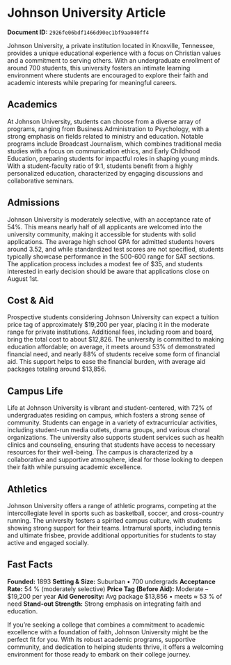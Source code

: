 # Johnson University Article

**Document ID:** `2926fe06bdf1466d90ec1bf9aa040ff4`

Johnson University, a private institution located in Knoxville, Tennessee, provides a unique educational experience with a focus on Christian values and a commitment to serving others. With an undergraduate enrollment of around 700 students, this university fosters an intimate learning environment where students are encouraged to explore their faith and academic interests while preparing for meaningful careers.

## Academics
At Johnson University, students can choose from a diverse array of programs, ranging from Business Administration to Psychology, with a strong emphasis on fields related to ministry and education. Notable programs include Broadcast Journalism, which combines traditional media studies with a focus on communication ethics, and Early Childhood Education, preparing students for impactful roles in shaping young minds. With a student-faculty ratio of 9:1, students benefit from a highly personalized education, characterized by engaging discussions and collaborative seminars.

## Admissions
Johnson University is moderately selective, with an acceptance rate of 54%. This means nearly half of all applicants are welcomed into the university community, making it accessible for students with solid applications. The average high school GPA for admitted students hovers around 3.52, and while standardized test scores are not specified, students typically showcase performance in the 500-600 range for SAT sections. The application process includes a modest fee of $35, and students interested in early decision should be aware that applications close on August 1st.

## Cost & Aid
Prospective students considering Johnson University can expect a tuition price tag of approximately $19,200 per year, placing it in the moderate range for private institutions. Additional fees, including room and board, bring the total cost to about $12,826. The university is committed to making education affordable; on average, it meets around 53% of demonstrated financial need, and nearly 88% of students receive some form of financial aid. This support helps to ease the financial burden, with average aid packages totaling around $13,856.

## Campus Life
Life at Johnson University is vibrant and student-centered, with 72% of undergraduates residing on campus, which fosters a strong sense of community. Students can engage in a variety of extracurricular activities, including student-run media outlets, drama groups, and various choral organizations. The university also supports student services such as health clinics and counseling, ensuring that students have access to necessary resources for their well-being. The campus is characterized by a collaborative and supportive atmosphere, ideal for those looking to deepen their faith while pursuing academic excellence.

## Athletics
Johnson University offers a range of athletic programs, competing at the intercollegiate level in sports such as basketball, soccer, and cross-country running. The university fosters a spirited campus culture, with students showing strong support for their teams. Intramural sports, including tennis and ultimate frisbee, provide additional opportunities for students to stay active and engaged socially.

## Fast Facts
**Founded:** 1893
**Setting & Size:** Suburban • 700 undergrads
**Acceptance Rate:** 54 % (moderately selective)
**Price Tag (Before Aid):** Moderate – $19,200 per year
**Aid Generosity:** Avg package $13,856 • meets ≈ 53 % of need
**Stand-out Strength:** Strong emphasis on integrating faith and education.

If you’re seeking a college that combines a commitment to academic excellence with a foundation of faith, Johnson University might be the perfect fit for you. With its robust academic programs, supportive community, and dedication to helping students thrive, it offers a welcoming environment for those ready to embark on their college journey.
